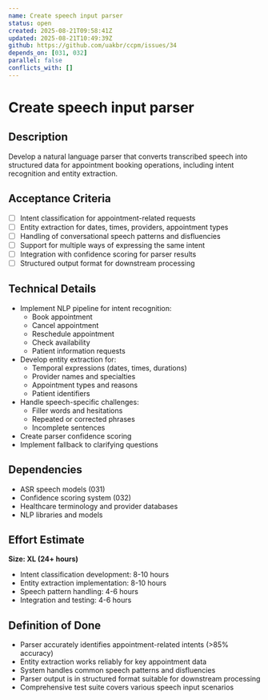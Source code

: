 ```yaml
---
name: Create speech input parser
status: open
created: 2025-08-21T09:58:41Z
updated: 2025-08-21T10:49:39Z
github: https://github.com/uakbr/ccpm/issues/34
depends_on: [031, 032]
parallel: false
conflicts_with: []
---
```


# Create speech input parser

## Description
Develop a natural language parser that converts transcribed speech into structured data for appointment booking operations, including intent recognition and entity extraction.

## Acceptance Criteria
- [ ] Intent classification for appointment-related requests
- [ ] Entity extraction for dates, times, providers, appointment types
- [ ] Handling of conversational speech patterns and disfluencies
- [ ] Support for multiple ways of expressing the same intent
- [ ] Integration with confidence scoring for parser results
- [ ] Structured output format for downstream processing

## Technical Details
- Implement NLP pipeline for intent recognition:
  - Book appointment
  - Cancel appointment
  - Reschedule appointment
  - Check availability
  - Patient information requests
- Develop entity extraction for:
  - Temporal expressions (dates, times, durations)
  - Provider names and specialties
  - Appointment types and reasons
  - Patient identifiers
- Handle speech-specific challenges:
  - Filler words and hesitations
  - Repeated or corrected phrases
  - Incomplete sentences
- Create parser confidence scoring
- Implement fallback to clarifying questions

## Dependencies
- ASR speech models (031)
- Confidence scoring system (032)
- Healthcare terminology and provider databases
- NLP libraries and models

## Effort Estimate
**Size: XL (24+ hours)**
- Intent classification development: 8-10 hours
- Entity extraction implementation: 8-10 hours
- Speech pattern handling: 4-6 hours
- Integration and testing: 4-6 hours

## Definition of Done
- Parser accurately identifies appointment-related intents (>85% accuracy)
- Entity extraction works reliably for key appointment data
- System handles common speech patterns and disfluencies
- Parser output is in structured format suitable for downstream processing
- Comprehensive test suite covers various speech input scenarios

